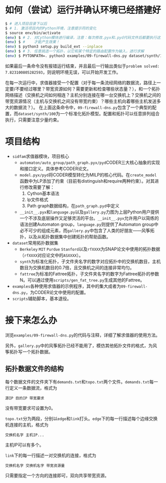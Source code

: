 # 如何（尝试）运行并确认环境已经搭建好

```bash
$ # 进入项目目录下以后
$ # 1. 激活项目内的Python环境，注意提示符的变化
$ source env/bin/activate
(env) $ # 2. 对Cython模块进行编译，注意：每次修改.pyx和.pyd代码文件后都要执行这条命令
(env) $ #    才能产生效果！
(env) $ python3 setup.py build_ext --inplace
(env) $ # 3. 任意挑选一个拓扑，以它和某个特定的路由配置作为输入，进行求解
(env) $ PYTONPATH=. python3 examples/09-firewall-dns.py dataset/synth/100
```

如果最后一条命令没有报错运行结束，并且最后一行输出类似于`problem solved: 7.823100805282593`，则说明环境无误，可以开始开发工作。

在每一次运行中，求值器接受一个配置（对于每一条流经网络的数据流，路径上一定要/不要经过哪里？带宽资源如何？需要更新和检查哪些状态量？），和一个拓扑网络描述（交换机之间如何相连？主机分别连接在哪一台交换机上？交换机之间的带宽资源情况（主机与交换机之间没有带宽约束）？哪些主机向着哪些主机发送多大的数据流？）。
在上面这条命令中，`09-firewall-dns.py`包含了一个典型的配置，而`dataset/synth/100`为一个标准化拓扑模型。配置和拓扑可以任意排列组合执行，只需要注意少量约束。

# 项目结构

* `sidfam`求值器模块，项目核心
  * `automaton/auto_group/path_graph.pyx/pyd`CODER三大核心抽象的实现和接口定义。具体参考CODER论文。
  * `model.pyx/pyd`将CODER模型转化为MILP的核心代码。在`create_model`函数中为LP添加了约束（目前有distinguish和require两种约束）。对其进行修改需要了解：
    1. Cython基本语法 
    2. lp文件格式
    3. Path graph数据结构，在`path_graph.pyd`中定义
  * `__init__.pyx`和`language.py`以及`gallery.py`力图为上层Python用户提供一个不涉及底层操作又足够灵活的平台。`__init__.pyx`允许用户以简练的语法创建Automaton group，`language.py`则提供了Automaton group中必不可少的组成元素，而`gallery.py`中包含了人类的好朋友——风筝拓扑，以及从拓扑数据集中创建拓扑的帮助函数。
* `dataset`常用拓扑数据集
  * `Berkeley` `MIT` `Purdue` `Stanford`以及`rfXXXX`为SNAP论文中使用的拓扑数据（`rfXXXX`对应论文中的`ASXXXX`）。
  * `synth`为标准化拓扑，子文件夹名字的数字对应拓扑中的交换机数目，主机数目为交换机数目的0.7倍，且交换机之间的连接非常均匀。
  * `fattree`为标准的Fattree拓扑，子文件夹名字的数字为Fattree拓扑的参数N。可以通过使用`scripts/gen_fat_tree.py`生成其他的Fattree。
* `examples`各种使用求值器的示例程序，其中的集大成者为`09-firewall-dns.py`，为CODER论文中使用的配置。
* `scripts`辅助脚本，基本退役。

# 接下来怎么办

浏览`examples/09-firewall-dns.py`的代码与注释，详细了解求值器的使用方法。

另外，`gallery.py`中的风筝拓扑已经不能用了，模仿其他拓扑文件的格式，为风筝拓扑写一个拓扑数据。

## 拓扑数据文件的结构

每个数据文件的文件夹下有`demands.txt`和`topo.txt`两个文件。`demands.txt`每一行定义一条数据流，格式为

```
源IP 目的IP 带宽要求
```

没有带宽要求可设置为0。

`topo.txt`分为两段，分别以`edge`和`link`打头。`edge`下的每一行描述每个边缘交换机连接的主机，格式为

```
交换机名字 主机IP...
```

主机IP可以有多个。

`link`下的每一行描述一对交换机的连接，格式为

```
交换机名字 交换机名字 带宽资源量
```

只需要指定一个方向的连接即可，双向共享带宽资源。
